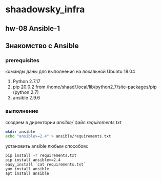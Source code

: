 # shaadowsky_infra

## hw-08 Ansible-1

## Знакомство с Ansible

### prerequisites

команды даны для выполнения на локальной Ubuntu 18.04

1. Python 2.7.17
2. pip 20.0.2 from /home/shaad/.local/lib/python2.7/site-packages/pip (python 2.7)
3. ansible 2.9.6

### выполнение

создаем в директории _ansible/_ файл _requirements.txt_

```bash
mkdir ansible
echo "ansible>=2.4" > ansible/requirements.txt
```

установить ansible любым способом:

```
pip install -r requirements.txt
pip install ansible>=2.4
easy_install `cat requirements.txt`
yum install ansible
apt install ansible
```
